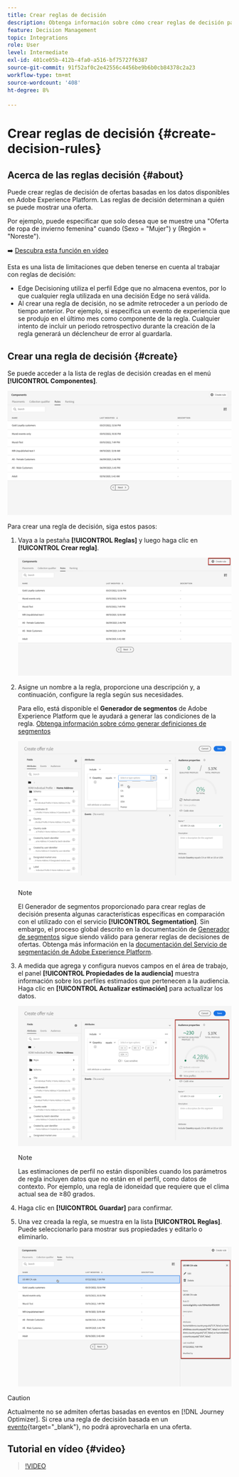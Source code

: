 ```yaml
---
title: Crear reglas de decisión
description: Obtenga información sobre cómo crear reglas de decisión para definir a quién se pueden mostrar las ofertas
feature: Decision Management
topic: Integrations
role: User
level: Intermediate
exl-id: 401ce05b-412b-4fa0-a516-bf75727f6387
source-git-commit: 91f52af0c2e42556c4456be9b6b0cb84378c2a23
workflow-type: tm+mt
source-wordcount: '408'
ht-degree: 8%

---
```


# Crear reglas de decisión {#create-decision-rules}

## Acerca de las reglas decisión {#about}

Puede crear reglas de decisión de ofertas basadas en los datos disponibles en Adobe Experience Platform. Las reglas de decisión determinan a quién se puede mostrar una oferta.

Por ejemplo, puede especificar que solo desea que se muestre una &quot;Oferta de ropa de invierno femenina&quot; cuando (Sexo = &quot;Mujer&quot;) y (Región = &quot;Noreste&quot;).

➡️ [Descubra esta función en vídeo](#video)

Esta es una lista de limitaciones que deben tenerse en cuenta al trabajar con reglas de decisión:

* Edge Decisioning utiliza el perfil Edge que no almacena eventos, por lo que cualquier regla utilizada en una decisión Edge no será válida.
* Al crear una regla de decisión, no se admite retroceder a un período de tiempo anterior. Por ejemplo, si especifica un evento de experiencia que se produjo en el último mes como componente de la regla. Cualquier intento de incluir un periodo retrospectivo durante la creación de la regla generará un déclencheur de error al guardarla.
  <!--* Decision requests that use the hub profile will look at the last 100 experience events on the profile to evaluate rules that reference historical experience events.-->

## Crear una regla de decisión {#create}

Se puede acceder a la lista de reglas de decisión creadas en el menú **[!UICONTROL Componentes]**.

![](../assets/decision_rules_list.png)

Para crear una regla de decisión, siga estos pasos:

1. Vaya a la pestaña **[!UICONTROL Reglas]** y luego haga clic en **[!UICONTROL Crear regla]**.

   ![](../assets/offers_decision_rule_creation.png)

1. Asigne un nombre a la regla, proporcione una descripción y, a continuación, configure la regla según sus necesidades.

   Para ello, está disponible el **Generador de segmentos** de Adobe Experience Platform que le ayudará a generar las condiciones de la regla. [Obtenga información sobre cómo generar definiciones de segmentos](../../audience/creating-a-segment-definition.md)

   <!--In this example, the rule will target customers that have the "Gold" loyalty level.-->

   ![](../assets/offers_decision_rule_creation_segment.png)

   >[!NOTE]
   >
   >El Generador de segmentos proporcionado para crear reglas de decisión presenta algunas características específicas en comparación con el utilizado con el servicio **[!UICONTROL Segmentation]**. Sin embargo, el proceso global descrito en la documentación de [Generador de segmentos](../../audience/creating-a-segment-definition.md) sigue siendo válido para generar reglas de decisiones de ofertas. Obtenga más información en la [documentación del Servicio de segmentación de Adobe Experience Platform](https://experienceleague.adobe.com/docs/experience-platform/segmentation/ui/segment-builder.html?lang=es).

1. A medida que agrega y configura nuevos campos en el área de trabajo, el panel **[!UICONTROL Propiedades de la audiencia]** muestra información sobre los perfiles estimados que pertenecen a la audiencia. Haga clic en **[!UICONTROL Actualizar estimación]** para actualizar los datos.

   ![](../assets/offers_decision_rule_creation_estimate.png)

   >[!NOTE]
   >
   >Las estimaciones de perfil no están disponibles cuando los parámetros de regla incluyen datos que no están en el perfil, como datos de contexto. Por ejemplo, una regla de idoneidad que requiere que el clima actual sea de ≥80 grados.

1. Haga clic en **[!UICONTROL Guardar]** para confirmar.

1. Una vez creada la regla, se muestra en la lista **[!UICONTROL Reglas]**. Puede seleccionarlo para mostrar sus propiedades y editarlo o eliminarlo.

   ![](../assets/rule_created.png)

>[!CAUTION]
>
>Actualmente no se admiten ofertas basadas en eventos en [!DNL Journey Optimizer]. Si crea una regla de decisión basada en un [evento](https://experienceleague.adobe.com/docs/experience-platform/segmentation/ui/segment-builder.html?lang=es#events){target="_blank"}, no podrá aprovecharla en una oferta.

## Tutorial en vídeo {#video}

>[!VIDEO](https://video.tv.adobe.com/v/329373?quality=12)

